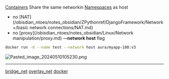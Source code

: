 [Containers](/Containers.md) Share the same networkin  [Namespaces](/Namespaces.md) as  host 
- no [NAT](/obisdian_ntoes/notes_obsidian/ZPythonref/DjangoFramework/Network+/basic network connections/NAT.md)
- no [proxy](/obisdian_ntoes/notes_obsidian/Linux/Network manipulation/proxy.md) 
**--network host**  flag
```bash
docker run -d --name test --network host aura/myapp-188:v3
```
 

![Pasted_image_20240510105230.png](/static/Pasted_image_20240510105230.png)



---
[bridge_net](/bridge_net.md) [overlay_net](/overlay_net.md) [docker](/obisdian_ntoes/notes_obsidian/Linux/Docker/docker.md)